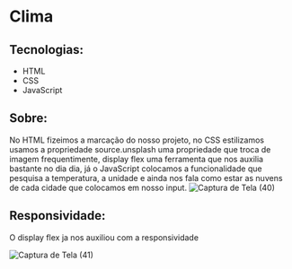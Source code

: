 # Clima

## Tecnologias:
* HTML </br>
* CSS </br>
* JavaScript

## Sobre:

No HTML fizeimos a marcação do nosso projeto, no CSS estilizamos usamos a propriedade source.unsplash uma propriedade que troca de imagem frequentimente, display flex uma ferramenta que 
nos auxilia bastante no dia dia, já o JavaScript colocamos a funcionalidade que pesquisa a temperatura, a unidade e ainda nos fala como estar as nuvens de cada cidade
que colocamos em nosso input.
![Captura de Tela (40)](https://user-images.githubusercontent.com/100521839/227660503-d72e6c1c-54e1-42cc-85b7-a17c65111893.png)


## Responsividade:

O display flex ja nos auxiliou com a responsividade 

![Captura de Tela (41)](https://user-images.githubusercontent.com/100521839/227660447-659360c9-ba84-4c89-8a54-3f9cc259c790.png)
